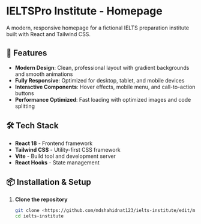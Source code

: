 # IELTSPro Institute - Homepage

A modern, responsive homepage for a fictional IELTS preparation institute built with React and Tailwind CSS.

## 🚀 Features

- **Modern Design**: Clean, professional layout with gradient backgrounds and smooth animations
- **Fully Responsive**: Optimized for desktop, tablet, and mobile devices
- **Interactive Components**: Hover effects, mobile menu, and call-to-action buttons
- **Performance Optimized**: Fast loading with optimized images and code splitting

## 🛠️ Tech Stack

- **React 18** - Frontend framework
- **Tailwind CSS** - Utility-first CSS framework
- **Vite** - Build tool and development server
- **React Hooks** - State management

## 📦 Installation & Setup

1. **Clone the repository**
   ```bash
   git clone <https://github.com/mdshahidnat123/ielts-institute/edit/main/README.md>
   cd ielts-institute
